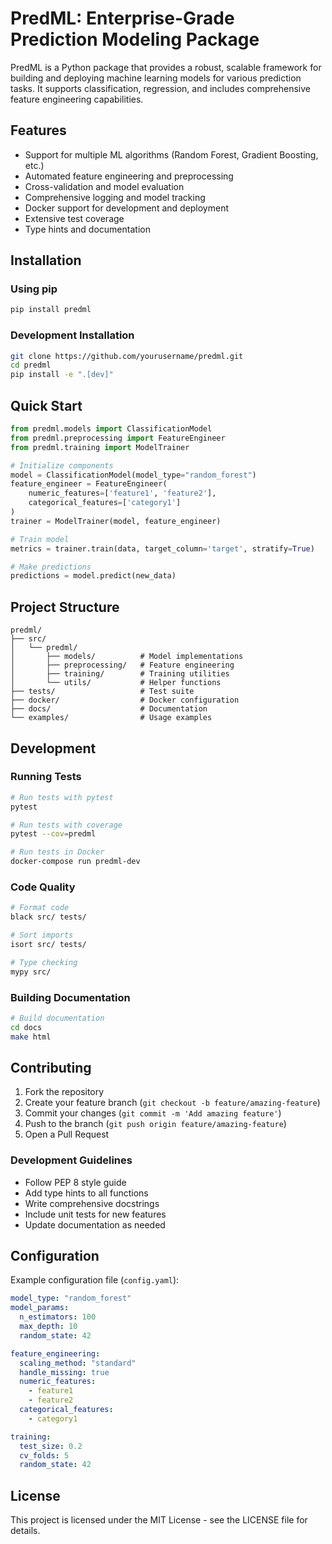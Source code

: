 # PredML: Enterprise-Grade Prediction Modeling Package

PredML is a Python package that provides a robust, scalable framework for building and deploying machine learning models for various prediction tasks. It supports classification, regression, and includes comprehensive feature engineering capabilities.

## Features

- Support for multiple ML algorithms (Random Forest, Gradient Boosting, etc.)
- Automated feature engineering and preprocessing
- Cross-validation and model evaluation
- Comprehensive logging and model tracking
- Docker support for development and deployment
- Extensive test coverage
- Type hints and documentation

## Installation

### Using pip

```bash
pip install predml
```

### Development Installation

```bash
git clone https://github.com/yourusername/predml.git
cd predml
pip install -e ".[dev]"
```

## Quick Start

```python
from predml.models import ClassificationModel
from predml.preprocessing import FeatureEngineer
from predml.training import ModelTrainer

# Initialize components
model = ClassificationModel(model_type="random_forest")
feature_engineer = FeatureEngineer(
    numeric_features=['feature1', 'feature2'],
    categorical_features=['category1']
)
trainer = ModelTrainer(model, feature_engineer)

# Train model
metrics = trainer.train(data, target_column='target', stratify=True)

# Make predictions
predictions = model.predict(new_data)
```

## Project Structure

```
predml/
├── src/
│   └── predml/
│       ├── models/          # Model implementations
│       ├── preprocessing/   # Feature engineering
│       ├── training/        # Training utilities
│       └── utils/           # Helper functions
├── tests/                   # Test suite
├── docker/                  # Docker configuration
├── docs/                    # Documentation
└── examples/                # Usage examples
```

## Development

### Running Tests

```bash
# Run tests with pytest
pytest

# Run tests with coverage
pytest --cov=predml

# Run tests in Docker
docker-compose run predml-dev
```

### Code Quality

```bash
# Format code
black src/ tests/

# Sort imports
isort src/ tests/

# Type checking
mypy src/
```

### Building Documentation

```bash
# Build documentation
cd docs
make html
```

## Contributing

1. Fork the repository
2. Create your feature branch (`git checkout -b feature/amazing-feature`)
3. Commit your changes (`git commit -m 'Add amazing feature'`)
4. Push to the branch (`git push origin feature/amazing-feature`)
5. Open a Pull Request

### Development Guidelines

- Follow PEP 8 style guide
- Add type hints to all functions
- Write comprehensive docstrings
- Include unit tests for new features
- Update documentation as needed

## Configuration

Example configuration file (`config.yaml`):

```yaml
model_type: "random_forest"
model_params:
  n_estimators: 100
  max_depth: 10
  random_state: 42

feature_engineering:
  scaling_method: "standard"
  handle_missing: true
  numeric_features:
    - feature1
    - feature2
  categorical_features:
    - category1

training:
  test_size: 0.2
  cv_folds: 5
  random_state: 42
```

## License

This project is licensed under the MIT License - see the LICENSE file for details.
